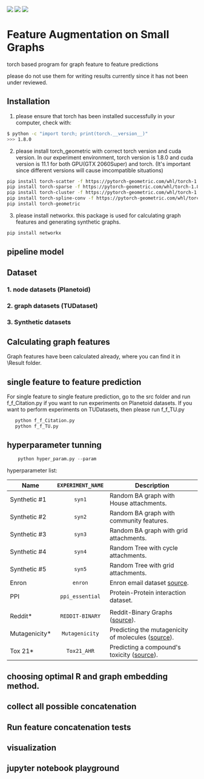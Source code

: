 ![](https://img.shields.io/badge/language-python-orange.svg)
![](https://img.shields.io/badge/license-MIT-000000.svg)
![](https://img.shields.io/badge/github-v0.2.1-519dd9.svg)
# Feature Augmentation on Small Graphs
torch based program for graph feature to feature predictions

please do not use them for writing results currently since it has not been under reviewed.

## Installation
1. please ensure that torch has been installed successfully in your computer, check with:
```bash
$ python -c "import torch; print(torch.__version__)"
>>> 1.8.0
```
2. please install torch_geometric with correct torch version and cuda version.
In our experiment environment, torch version is 1.8.0 and cuda version is 11.1
for both GPU(GTX 2060Super) and torch. (It's important since different versions will cause imcompatible situations)
```bash
pip install torch-scatter -f https://pytorch-geometric.com/whl/torch-1.8.0+cu111.html
pip install torch-sparse -f https://pytorch-geometric.com/whl/torch-1.8.0+cu111.html
pip install torch-cluster -f https://pytorch-geometric.com/whl/torch-1.8.0+cu111.html
pip install torch-spline-conv -f https://pytorch-geometric.com/whl/torch-1.8.0+cu111.html
pip install torch-geometric
```
3. please install networkx. this package is used for calculating graph features and generating synthetic graphs.
```bash
pip install networkx
```

## pipeline model



## Dataset
### 1. node datasets (Planetoid)

### 2. graph datasets (TUDataset)

### 3. Synthetic datasets

## Calculating graph features
Graph features have been calculated already, where you can find it in \Result folder.

## single feature to feature prediction
For single feature to single feature prediction, go to the src folder and run f_f_Citation.py if you
want to run experiments on Planetoid datasets. If you want to perform experiments on TUDatasets, then
please run f_f_TU.py
```bash
   python f_f_Citation.py 
   python f_f_TU.py
```
## hyperparameter tunning

```python
    python hyper_param.py --param
```

hyperparameter list: 

| Name     | `EXPERIMENT_NAME` | Description  |
|----------|:-------------------:|--------------|
| Synthetic #1 | `syn1`  | Random BA graph with House attachments.  |
| Synthetic #2 | `syn2`  | Random BA graph with community features. | 
| Synthetic #3 | `syn3`  | Random BA graph with grid attachments.  |
| Synthetic #4 | `syn4`  | Random Tree with cycle attachments. |
| Synthetic #5 | `syn5`  | Random Tree with grid attachments. | 
| Enron        | `enron` | Enron email dataset [source](https://www.cs.cmu.edu/~enron/). |
| PPI          | `ppi_essential` | Protein-Protein interaction dataset. |
| | | |
| Reddit*      | `REDDIT-BINARY`  | Reddit-Binary Graphs ([source](https://ls11-www.cs.tu-dortmund.de/staff/morris/graphkerneldatasets)). |
| Mutagenicity*      | `Mutagenicity`  | Predicting the mutagenicity of molecules ([source](https://ls11-www.cs.tu-dortmund.de/staff/morris/graphkerneldatasets)). |
| Tox 21*      | `Tox21_AHR`  | Predicting a compound's toxicity ([source](https://ls11-www.cs.tu-dortmund.de/staff/morris/graphkerneldatasets)). |


## choosing optimal R and graph embedding method.



## collect all possible concatenation


## Run feature concatenation tests

## visualization 

## jupyter notebook playground
